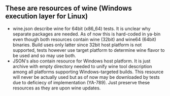 ## These are resources of wine (Windows execution layer for Linux)
- wine.json describe wine for 64bit (x86_64) tests. It is unclear why separate packages are needed. As of now this is hard-coded in ya-bin even though both resources contain wine (32bit) and wine64 (64bit) binaries. Build uses only latter since 32bit host platform is not supported, tests however use target platform to determine wine flavor to be used and so may use both.
- JSON's also contain resource for Windows host platform. It is just archive with empty directory needed to unify wine tool description among all platforms supporting Windows-targeted builds. This resource will never be actually used but as of now may be downloaded by tests due to deficiecy of implementation (YA-789). Just preserve these resources as they are upon wine updates.

